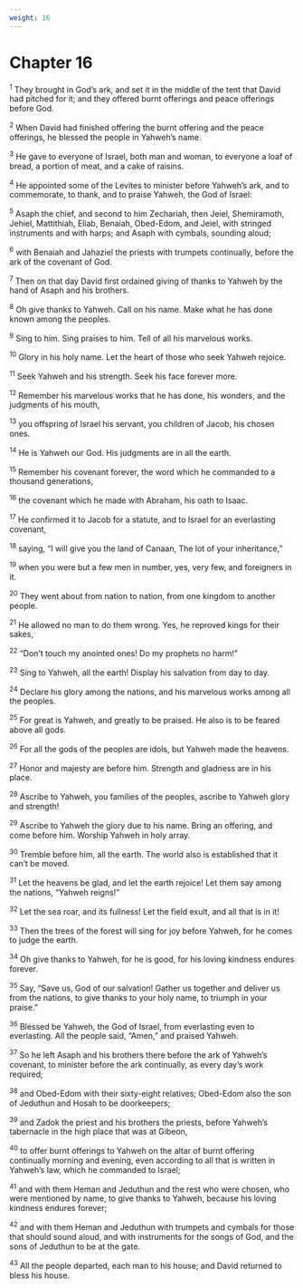 ```yaml
---
weight: 16
---
```


# Chapter 16

<sup>1</sup> They brought in God’s ark, and set it in the middle of the tent that David had pitched for it; and they offered burnt offerings and peace offerings before God. 

<sup>2</sup> When David had finished offering the burnt offering and the peace offerings, he blessed the people in Yahweh’s name. 

<sup>3</sup> He gave to everyone of Israel, both man and woman, to everyone a loaf of bread, a portion of meat, and a cake of raisins. 

<sup>4</sup> He appointed some of the Levites to minister before Yahweh’s ark, and to commemorate, to thank, and to praise Yahweh, the God of Israel: 

<sup>5</sup> Asaph the chief, and second to him Zechariah, then Jeiel, Shemiramoth, Jehiel, Mattithiah, Eliab, Benaiah, Obed-Edom, and Jeiel, with stringed instruments and with harps; and Asaph with cymbals, sounding aloud; 

<sup>6</sup> with Benaiah and Jahaziel the priests with trumpets continually, before the ark of the covenant of God. 

<sup>7</sup> Then on that day David first ordained giving of thanks to Yahweh by the hand of Asaph and his brothers. 

<sup>8</sup> Oh give thanks to Yahweh. Call on his name. Make what he has done known among the peoples. 

<sup>9</sup> Sing to him. Sing praises to him. Tell of all his marvelous works. 

<sup>10</sup> Glory in his holy name. Let the heart of those who seek Yahweh rejoice. 

<sup>11</sup> Seek Yahweh and his strength. Seek his face forever more. 

<sup>12</sup> Remember his marvelous works that he has done, his wonders, and the judgments of his mouth, 

<sup>13</sup> you offspring of Israel his servant, you children of Jacob, his chosen ones. 

<sup>14</sup> He is Yahweh our God. His judgments are in all the earth. 

<sup>15</sup> Remember his covenant forever, the word which he commanded to a thousand generations, 

<sup>16</sup> the covenant which he made with Abraham, his oath to Isaac. 

<sup>17</sup> He confirmed it to Jacob for a statute, and to Israel for an everlasting covenant, 

<sup>18</sup> saying, “I will give you the land of Canaan, The lot of your inheritance,” 

<sup>19</sup> when you were but a few men in number, yes, very few, and foreigners in it. 

<sup>20</sup> They went about from nation to nation, from one kingdom to another people. 

<sup>21</sup> He allowed no man to do them wrong. Yes, he reproved kings for their sakes, 

<sup>22</sup> “Don’t touch my anointed ones! Do my prophets no harm!” 

<sup>23</sup> Sing to Yahweh, all the earth! Display his salvation from day to day. 

<sup>24</sup> Declare his glory among the nations, and his marvelous works among all the peoples. 

<sup>25</sup> For great is Yahweh, and greatly to be praised. He also is to be feared above all gods. 

<sup>26</sup> For all the gods of the peoples are idols, but Yahweh made the heavens. 

<sup>27</sup> Honor and majesty are before him. Strength and gladness are in his place. 

<sup>28</sup> Ascribe to Yahweh, you families of the peoples, ascribe to Yahweh glory and strength! 

<sup>29</sup> Ascribe to Yahweh the glory due to his name. Bring an offering, and come before him. Worship Yahweh in holy array. 

<sup>30</sup> Tremble before him, all the earth. The world also is established that it can’t be moved. 

<sup>31</sup> Let the heavens be glad, and let the earth rejoice! Let them say among the nations, “Yahweh reigns!” 

<sup>32</sup> Let the sea roar, and its fullness! Let the field exult, and all that is in it! 

<sup>33</sup> Then the trees of the forest will sing for joy before Yahweh, for he comes to judge the earth. 

<sup>34</sup> Oh give thanks to Yahweh, for he is good, for his loving kindness endures forever. 

<sup>35</sup> Say, “Save us, God of our salvation! Gather us together and deliver us from the nations, to give thanks to your holy name, to triumph in your praise.” 

<sup>36</sup> Blessed be Yahweh, the God of Israel, from everlasting even to everlasting. All the people said, “Amen,” and praised Yahweh. 

<sup>37</sup> So he left Asaph and his brothers there before the ark of Yahweh’s covenant, to minister before the ark continually, as every day’s work required; 

<sup>38</sup> and Obed-Edom with their sixty-eight relatives; Obed-Edom also the son of Jeduthun and Hosah to be doorkeepers; 

<sup>39</sup> and Zadok the priest and his brothers the priests, before Yahweh’s tabernacle in the high place that was at Gibeon, 

<sup>40</sup> to offer burnt offerings to Yahweh on the altar of burnt offering continually morning and evening, even according to all that is written in Yahweh’s law, which he commanded to Israel; 

<sup>41</sup> and with them Heman and Jeduthun and the rest who were chosen, who were mentioned by name, to give thanks to Yahweh, because his loving kindness endures forever; 

<sup>42</sup> and with them Heman and Jeduthun with trumpets and cymbals for those that should sound aloud, and with instruments for the songs of God, and the sons of Jeduthun to be at the gate. 

<sup>43</sup> All the people departed, each man to his house; and David returned to bless his house. 


